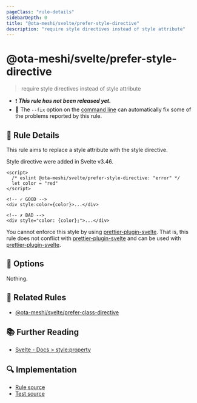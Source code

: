 ```yaml
---
pageClass: "rule-details"
sidebarDepth: 0
title: "@ota-meshi/svelte/prefer-style-directive"
description: "require style directives instead of style attribute"
---
```


# @ota-meshi/svelte/prefer-style-directive

> require style directives instead of style attribute

- :exclamation: <badge text="This rule has not been released yet." vertical="middle" type="error"> **_This rule has not been released yet._** </badge>
- :wrench: The `--fix` option on the [command line](https://eslint.org/docs/user-guide/command-line-interface#fixing-problems) can automatically fix some of the problems reported by this rule.

## :book: Rule Details

This rule aims to replace a style attribute with the style directive.

Style directive were added in Svelte v3.46.

<ESLintCodeBlock fix>

<!--eslint-skip-->

```svelte
<script>
  /* eslint @ota-meshi/svelte/prefer-style-directive: "error" */
  let color = "red"
</script>

<!-- ✓ GOOD -->
<div style:color={color}>...</div>

<!-- ✗ BAD -->
<div style="color: {color};">...</div>
```

</ESLintCodeBlock>

You cannot enforce this style by using [prettier-plugin-svelte]. That is, this rule does not conflict with [prettier-plugin-svelte] and can be used with [prettier-plugin-svelte].

[prettier-plugin-svelte]: https://github.com/sveltejs/prettier-plugin-svelte

## :wrench: Options

Nothing.

## :couple: Related Rules

- [@ota-meshi/svelte/prefer-class-directive]

[@ota-meshi/svelte/prefer-class-directive]: ./prefer-class-directive.md

## :books: Further Reading

- [Svelte - Docs > style:property](https://svelte.dev/docs#template-syntax-element-directives-style-property)

## :mag: Implementation

- [Rule source](https://github.com/ota-meshi/eslint-plugin-svelte/blob/main/src/rules/prefer-style-directive.ts)
- [Test source](https://github.com/ota-meshi/eslint-plugin-svelte/blob/main/tests/src/rules/prefer-style-directive.ts)
